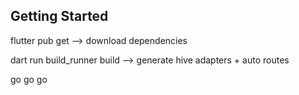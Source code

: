 ## Getting Started

flutter pub get --> download dependencies

dart run build_runner build --> generate hive adapters + auto routes

go go go